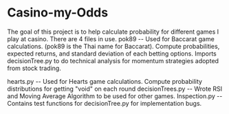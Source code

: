 # Casino-my-Odds
The goal of this project is to help calculate probability for different games I play at casino. There are 4 files in use.
pok89 -- Used for Baccarat game calculations. (pok89 is the Thai name for Baccarat). Compute probabilities, expected returns, and standard deviation of each betting options. Imports decisionTree.py to do technical analysis for momentum strategies adopted from stock trading.

hearts.py -- Used for Hearts game calculations. Compute probability distributions for getting "void" on each round
decisionTrees.py -- Wrote RSI and Moving Average Algorithm to be used for other games.
Inspection.py -- Contains test functions for decisionTree.py for implementation bugs.
